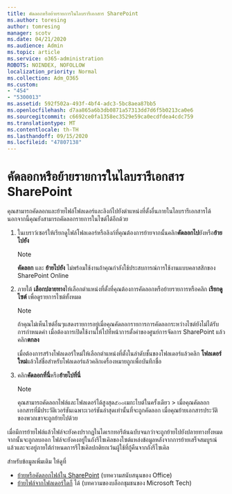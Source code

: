 ```yaml
---
title: คัดลอกหรือย้ายรายการในไลบรารีเอกสาร SharePoint
ms.author: toresing
author: tomresing
manager: scotv
ms.date: 04/21/2020
ms.audience: Admin
ms.topic: article
ms.service: o365-administration
ROBOTS: NOINDEX, NOFOLLOW
localization_priority: Normal
ms.collection: Adm_O365
ms.custom:
- "454"
- "5300013"
ms.assetid: 592f502a-493f-4bf4-adc3-5bc8aea87bb5
ms.openlocfilehash: d7aa865a6b3db0871a57313dd7d6f5b0213ca0e6
ms.sourcegitcommit: c6692ce0fa1358ec3529e59ca0ecdfdea4cdc759
ms.translationtype: MT
ms.contentlocale: th-TH
ms.lasthandoff: 09/15/2020
ms.locfileid: "47807138"
---
```

# <a name="copy-or-move-items-in-a-sharepoint-document-library"></a>คัดลอกหรือย้ายรายการในไลบรารีเอกสาร SharePoint

คุณสามารถคัดลอกและย้ายไฟล์โฟลเดอร์และลิงก์ไปยังตำแหน่งที่ตั้งอื่นภายในไลบรารีเอกสารได้ นอกจากนี้คุณยังสามารถคัดลอกรายการในไซต์ได้อีกด้วย 
  
1. ในเบราว์เซอร์ให้เรียกดูไฟล์โฟลเดอร์หรือลิงก์ที่คุณต้องการย้ายจากนั้นคลิก**คัดลอกไป**ยังหรือ**ย้ายไปยัง**

    > [!NOTE]
    > **คัดลอก** และ **ย้ายไปยัง** ไม่พร้อมใช้งานถ้าคุณกำลังใช้ประสบการณ์การใช้งานแบบคลาสสิกของ SharePoint Online
  
2. ภายใต้ **เลือกปลายทาง**ให้เลือกตำแหน่งที่ตั้งที่คุณต้องการคัดลอกหรือย้ายรายการหรือคลิก **เรียกดูไซต์** เพื่อดูรายการไซต์ทั้งหมด

    > [!NOTE]
    > ถ้าคุณไม่เห็นไซต์อื่นๆแสดงรายการอยู่เมื่อคุณคัดลอกรายการการคัดลอกระหว่างไซต์ยังไม่ได้รับการกำหนดค่า เมื่อต้องการเปิดใช้งานให้ไปที่หน้าการตั้งค่าของศูนย์การจัดการ SharePoint แล้วคลิก**ตกลง**
  
    เมื่อต้องการสร้างโฟลเดอร์ใหม่ให้เลือกตำแหน่งที่ตั้งในลำดับชั้นของโฟลเดอร์แล้วคลิก **โฟลเดอร์ใหม่**แล้วใส่ชื่อสำหรับโฟลเดอร์แล้วคลิกเครื่องหมายถูกเพื่อบันทึกชื่อ

3. คลิก**คัดลอกที่นี่**หรือ**ย้ายไปที่นี่**

    > [!NOTE]
    > คุณสามารถคัดลอกไฟล์และโฟลเดอร์ได้สูงสุด๕๐๐เมกะไบต์ในครั้งเดียว > เมื่อคุณคัดลอกเอกสารที่มีประวัติเวอร์ชันเฉพาะเวอร์ชันล่าสุดเท่านั้นที่จะถูกคัดลอก เมื่อคุณย้ายเอกสารประวัติของพวกเขาจะถูกย้ายไปด้วย
  
 เมื่อมีการย้ายไฟล์แล้วไฟล์จะยังคงปรากฏในไดเรกทอรีต้นฉบับจนกว่าจะถูกย้ายไปยังปลายทางทั้งหมดจากนั้นจะถูกลบออก ไฟล์จะยังคงอยู่ในถังรีไซเคิลของไซต์แหล่งข้อมูลหลังจากการย้ายเสร็จสมบูรณ์แล้วและจะอยู่ภายใต้กำหนดการรีไซเคิลปกติยกเว้นผู้ใช้ที่กู้คืนจากถังรีไซเคิล

สำหรับข้อมูลเพิ่มเติม ให้ดูที่

 - [ย้ายหรือคัดลอกไฟล์ใน SharePoint](https://support.office.com/article/move-or-copy-files-in-sharepoint-00e2f483-4df3-46be-a861-1f5f0c1a87bc) (บทความสนับสนุนของ Office)
 - [ย้ายไฟล์จากโฟลเดอร์ใดก็](https://techcommunity.microsoft.com/t5/Microsoft-SharePoint-Blog/Now-move-files-anywhere-in-Office-365-SharePoint-and-OneDrive/ba-p/146973) ได้ (บทความของบล็อกชุมชนของ Microsoft Tech)  